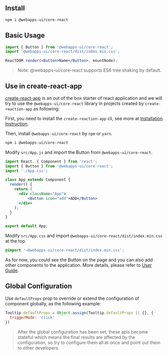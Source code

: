 ## Install

```bash
npm i @webapps-ui/core-react
```

## Basic Usage

```jsx
import { Button } from '@webapps-ui/core-react';
import '@webapps-ui/core-react/dist/index.min.css';

ReactDOM.render(<Button>Name</Button>, mountNode);
```

> Note: @webapps-ui/core-react supports ES6 tree shaking by default.

## Use in create-react-app

[create-react-app][create-react-app-url] is an out of the box starter of react application and we will try to use the `@webapps-ui/core-react` library in projects created by `create-reaction-app` as following:

First, you need to install the `create-reaction-app` cli, see more at [Installation Instruction][create-react-app-url].

Then, install `@webapps-ui/core-react` by `npm` or `yarn`.

```bash
npm i @webapps-ui/core-react
```

Modify `src/App.js` and import the Button from `@webapps-ui/core-react`.

```jsx
import React, { Component } from 'react';
import { Button } from '@webapps-ui/core-react';
import './App.css';

class App extends Component {
  render() {
    return (
      <div className="App">
          <Button icon="add">ADD</Button>
      </div>
    );
  }
}

export default App;
```

Modify `src/App.css` and import `@webapps-ui/core-react/dist/index.min.css` at the top.

```css
@import '~@webapps-ui/core-react/dist/index.min.css';
```

As for now, you could see the Button on the page and you can also add other components to the application. More details, please refer to [User Guide][create-react-app-user-guide-url].

## Global Configuration

Use `defaultProps` prop to override or extend the configuration of component globally, as the following example:

```jsx
Tooltip.defaultProps = Object.assign(Tooltip.defaultProps || {}, {
  triggerMode: 'click'
})
```

> After the global configuration has been set, these apis become stateful which means the final results are affected by the configuration, so try to configure them all at once and point out them to other developers.

[tooltip-url]: /#/components/Tooltip
[create-react-app-url]: https://github.com/facebookincubator/create-react-app
[create-react-app-user-guide-url]: https://github.com/facebook/create-react-app/blob/master/packages/react-scripts/template/README.md
